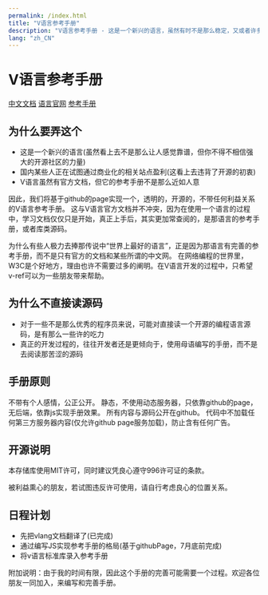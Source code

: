 ```yaml
---
permalink: /index.html
title: "V语言参考手册"
description: "V语言参考手册 - 这是一个新兴的语言，虽然有时不是那么稳定，又或者许多功能还在实现途中，但是你不得不相信开源社区的强大！它来了，它改变着！ —— V lang"
lang: "zh_CN"
---
```

# V语言参考手册

[中文文档](/docs.html)
[语言官网](https://vlang.io)
[参考手册](/menu/v.html)

## 为什么要弄这个

- 这是一个新兴的语言(虽然看上去不是那么让人感觉靠谱，但你不得不相信强大的开源社区的力量)
- 国内某些人正在试图通过商业化的相关站点盈利(这看上去违背了开源的初衷)
- V语言虽然有官方文档，但它的参考手册不是那么近如人意

因此，我们将基于github的page实现一个，透明的，开源的，不带任何利益关系的V语言参考手册。
这与V语言官方文档并不冲突，因为在使用一个语言的过程中，学习文档仅仅只是开始，真正上手后，其实更加常查阅的，是那语言的参考手册，或者库类源码。

为什么有些人极力去捧那传说中“世界上最好的语言”，正是因为那语言有完善的参考手册，而不是只有官方的文档和某些所谓的中文网。
在网络编程的世界里，W3C是个好地方，理由也许不需要过多的阐明。在V语言开发的过程中，只希望v-ref可以为一些朋友带来帮助。

## 为什么不直接读源码

- 对于一些不是那么优秀的程序员来说，可能对直接读一个开源的编程语言源码，是有那么一些许的吃力
- 真正的开发过程的，往往开发者还是更倾向于，使用母语编写的手册，而不是去阅读那苦涩的源码

## 手册原则

不带有个人感情，公正公开。
静态，不使用动态服务器，只依靠github的page，无后端，依靠js实现手册效果。
所有内容与源码公开在github。
代码中不加载任何第三方服务器内容(仅允许github page服务加载)，防止含有任何广告。

## 开源说明

本存储库使用MIT许可，同时建议凭良心遵守996许可证的条款。

被利益熏心的朋友，若试图违反许可使用，请自行考虑良心的位置关系。

## 日程计划

- 先把vlang文档翻译了(已完成)
- 通过编写JS实现参考手册的格局(基于githubPage，7月底前完成)
- 将v语言标准库录入参考手册

附加说明：由于我的时间有限，因此这个手册的完善可能需要一个过程。欢迎各位朋友一同加入，来编写和完善手册。

<script src="/script.js"></script>
